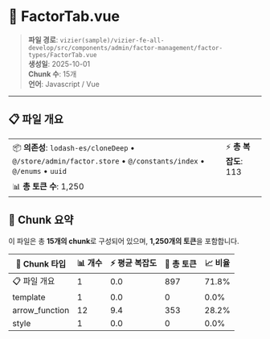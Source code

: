 # 📄 FactorTab.vue

> **파일 경로**: `vizier(sample)/vizier-fe-all-develop/src/components/admin/factor-management/factor-types/FactorTab.vue`  
> **생성일**: 2025-10-01  
> **Chunk 수**: 15개  
> **언어**: Javascript / Vue
---





## 📋 파일 개요

| | |
|--|--|
| 📦 **의존성**: `lodash-es/cloneDeep` • `@/store/admin/factor.store` • `@/constants/index` • `@/enums` • `uuid` | ⚡ **총 복잡도**: 113 |
| 📊 **총 토큰 수**: 1,250 |  |






## 🧩 Chunk 요약

이 파일은 총 **15개의 chunk**로 구성되어 있으며, **1,250개의 토큰**을 포함합니다.

| 🧩 Chunk 타입 | 📊 개수 | ⚡ 평균 복잡도 | 📝 총 토큰 | 📈 비율 |
|---------------|--------|-------------|----------|--------|
| 📋 파일 개요 | 1 | 0.0 | 897 | 71.8% |
| template | 1 | 0.0 | 0 | 0.0% |
| arrow_function | 12 | 9.4 | 353 | 28.2% |
| style | 1 | 0.0 | 0 | 0.0% |

